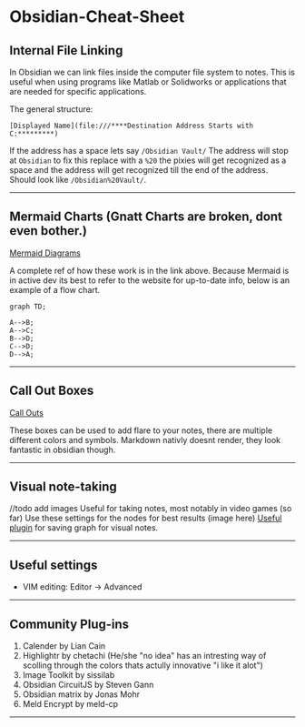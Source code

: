 # Obsidian-Cheat-Sheet

## Internal File Linking

In Obsidian we can link files inside the computer file system to notes. This is useful when using programs like Matlab or Solidworks or applications that are needed for specific applications. 

The general structure: 

```
[Displayed Name](file:///****Destination Address Starts with C:*********)
```

If the address has a space lets say `/Obsidian Vault/` The address will stop at `Obsidian` to fix this replace with a `%20` the pixies will get recognized as a space and the address will get recognized till the end of the address. Should look like `/Obsidian%20Vault/`. 

---

## Mermaid Charts (Gnatt Charts are broken, dont even bother.)
[Mermaid Diagrams](https://mermaid-js.github.io/mermaid/#/)

A complete ref of how these work is in the link above. Because Mermaid is in active dev its best to refer to the website for up-to-date info, below is an example of a flow chart.

```mermaid
graph TD;

A-->B;
A-->C;
B-->D;
C-->D;
D-->A;

```
---
## Call Out Boxes
[Call Outs](https://help.obsidian.md/Editing+and+formatting/Callouts)

These boxes can be used to add flare to your notes, there are multiple different colors and symbols. Markdown nativly doesnt render, they look fantastic in obsidian though. 

---

## Visual note-taking
//todo add images
Useful for taking notes, most notably in video games (so far)
Use these settings for the nodes for best results (image here)
[Useful plugin](https://publish.obsidian.md/hub/02+-+Community+Expansions/02.05+All+Community+Expansions/Plugins/persistent-graph) for saving graph for visual notes.

---

## Useful settings
- VIM editing: Editor -> Advanced

---

## Community Plug-ins
1. Calender by Lian Cain
2. Highlightr by chetachi (He/she "no idea" has an intresting way of scolling through the colors thats actully innovative "i like it alot")
3. Image Toolkit by sissilab
4. Obsidian CircuitJS by Steven Gann
5. Obsidian matrix by Jonas Mohr
6. Meld Encrypt by meld-cp

 ---



